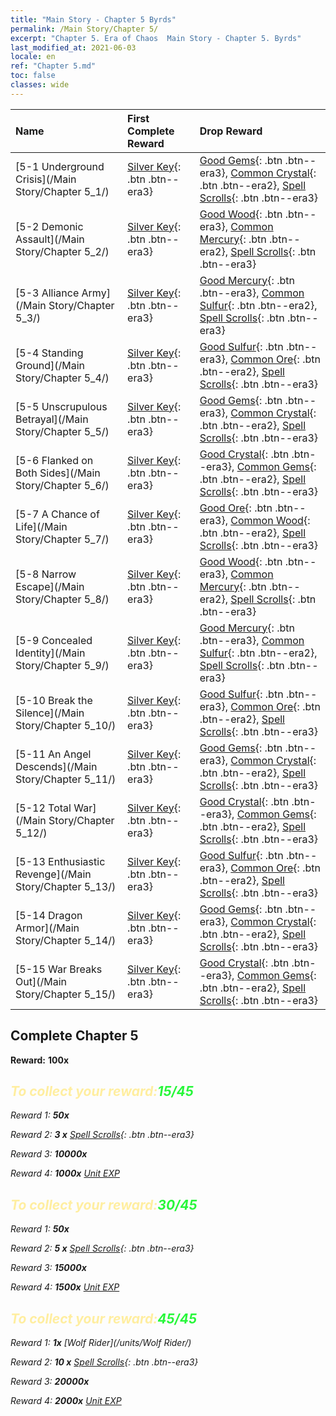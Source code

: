 ```yaml
---
title: "Main Story - Chapter 5 Byrds"
permalink: /Main Story/Chapter 5/
excerpt: "Chapter 5. Era of Chaos  Main Story - Chapter 5. Byrds"
last_modified_at: 2021-06-03
locale: en
ref: "Chapter 5.md"
toc: false
classes: wide
---
```


  | Name |  First Complete Reward | Drop Reward |
  |:------------|:------------|:------------| 
  | [5-1 Underground Crisis](/Main Story/Chapter 5_1/) | [Silver Key](/Items/con_693/){: .btn .btn--era3} | [Good Gems](/Items/mat_16/){: .btn .btn--era3}, [Common Crystal](/Items/mat_11/){: .btn .btn--era2}, [Spell Scrolls](/Items/con_694/){: .btn .btn--era3} |
  | [5-2 Demonic Assault](/Main Story/Chapter 5_2/) | [Silver Key](/Items/con_693/){: .btn .btn--era3} | [Good Wood](/Items/mat_13/){: .btn .btn--era3}, [Common Mercury](/Items/mat_8/){: .btn .btn--era2}, [Spell Scrolls](/Items/con_694/){: .btn .btn--era3} |
  | [5-3 Alliance Army](/Main Story/Chapter 5_3/) | [Silver Key](/Items/con_693/){: .btn .btn--era3} | [Good Mercury](/Items/mat_14/){: .btn .btn--era3}, [Common Sulfur](/Items/mat_9/){: .btn .btn--era2}, [Spell Scrolls](/Items/con_694/){: .btn .btn--era3} |
  | [5-4 Standing Ground](/Main Story/Chapter 5_4/) | [Silver Key](/Items/con_693/){: .btn .btn--era3} | [Good Sulfur](/Items/mat_15/){: .btn .btn--era3}, [Common Ore](/Items/mat_6/){: .btn .btn--era2}, [Spell Scrolls](/Items/con_694/){: .btn .btn--era3} |
  | [5-5 Unscrupulous Betrayal](/Main Story/Chapter 5_5/) | [Silver Key](/Items/con_693/){: .btn .btn--era3} | [Good Gems](/Items/mat_16/){: .btn .btn--era3}, [Common Crystal](/Items/mat_11/){: .btn .btn--era2}, [Spell Scrolls](/Items/con_694/){: .btn .btn--era3} |
  | [5-6 Flanked on Both Sides](/Main Story/Chapter 5_6/) | [Silver Key](/Items/con_693/){: .btn .btn--era3} | [Good Crystal](/Items/mat_17/){: .btn .btn--era3}, [Common Gems](/Items/mat_10/){: .btn .btn--era2}, [Spell Scrolls](/Items/con_694/){: .btn .btn--era3} |
  | [5-7 A Chance of Life](/Main Story/Chapter 5_7/) | [Silver Key](/Items/con_693/){: .btn .btn--era3} | [Good Ore](/Items/mat_12/){: .btn .btn--era3}, [Common Wood](/Items/mat_7/){: .btn .btn--era2}, [Spell Scrolls](/Items/con_694/){: .btn .btn--era3} |
  | [5-8 Narrow Escape](/Main Story/Chapter 5_8/) | [Silver Key](/Items/con_693/){: .btn .btn--era3} | [Good Wood](/Items/mat_13/){: .btn .btn--era3}, [Common Mercury](/Items/mat_8/){: .btn .btn--era2}, [Spell Scrolls](/Items/con_694/){: .btn .btn--era3} |
  | [5-9 Concealed Identity](/Main Story/Chapter 5_9/) | [Silver Key](/Items/con_693/){: .btn .btn--era3} | [Good Mercury](/Items/mat_14/){: .btn .btn--era3}, [Common Sulfur](/Items/mat_9/){: .btn .btn--era2}, [Spell Scrolls](/Items/con_694/){: .btn .btn--era3} |
  | [5-10 Break the Silence](/Main Story/Chapter 5_10/) | [Silver Key](/Items/con_693/){: .btn .btn--era3} | [Good Sulfur](/Items/mat_15/){: .btn .btn--era3}, [Common Ore](/Items/mat_6/){: .btn .btn--era2}, [Spell Scrolls](/Items/con_694/){: .btn .btn--era3} |
  | [5-11 An Angel Descends](/Main Story/Chapter 5_11/) | [Silver Key](/Items/con_693/){: .btn .btn--era3} | [Good Gems](/Items/mat_16/){: .btn .btn--era3}, [Common Crystal](/Items/mat_11/){: .btn .btn--era2}, [Spell Scrolls](/Items/con_694/){: .btn .btn--era3} |
  | [5-12 Total War](/Main Story/Chapter 5_12/) | [Silver Key](/Items/con_693/){: .btn .btn--era3} | [Good Crystal](/Items/mat_17/){: .btn .btn--era3}, [Common Gems](/Items/mat_10/){: .btn .btn--era2}, [Spell Scrolls](/Items/con_694/){: .btn .btn--era3} |
  | [5-13 Enthusiastic Revenge](/Main Story/Chapter 5_13/) | [Silver Key](/Items/con_693/){: .btn .btn--era3} | [Good Sulfur](/Items/mat_15/){: .btn .btn--era3}, [Common Ore](/Items/mat_6/){: .btn .btn--era2}, [Spell Scrolls](/Items/con_694/){: .btn .btn--era3} |
  | [5-14 Dragon Armor](/Main Story/Chapter 5_14/) | [Silver Key](/Items/con_693/){: .btn .btn--era3} | [Good Gems](/Items/mat_16/){: .btn .btn--era3}, [Common Crystal](/Items/mat_11/){: .btn .btn--era2}, [Spell Scrolls](/Items/con_694/){: .btn .btn--era3} |
  | [5-15 War Breaks Out](/Main Story/Chapter 5_15/) | [Silver Key](/Items/con_693/){: .btn .btn--era3} | [Good Crystal](/Items/mat_17/){: .btn .btn--era3}, [Common Gems](/Items/mat_10/){: .btn .btn--era2}, [Spell Scrolls](/Items/con_694/){: .btn .btn--era3} |


## Complete Chapter 5

 **Reward:**  **100x** <i class="fas fa-gem"/>



## <span style="color: #ffeea0">To collect your reward:</span><span style="color: #27f73a">15/45</span>

 Reward 1:  **50x** <i class="fas fa-gem"/>

 Reward 2: **3 x** [Spell Scrolls](/Items/con_694/){: .btn .btn--era3}

 Reward 3:  **10000x** <i class="fas fa-coins"/>

 Reward 4:  **1000x** [Unit EXP](/Items/con_902/)



## <span style="color: #ffeea0">To collect your reward:</span><span style="color: #27f73a">30/45</span>

 Reward 1:  **50x** <i class="fas fa-gem"/>

 Reward 2: **5 x** [Spell Scrolls](/Items/con_694/){: .btn .btn--era3}

 Reward 3:  **15000x** <i class="fas fa-coins"/>

 Reward 4:  **1500x** [Unit EXP](/Items/con_902/)



## <span style="color: #ffeea0">To collect your reward:</span><span style="color: #27f73a">45/45</span>

 Reward 1:  **1x** [Wolf Rider](/units/Wolf Rider/)

 Reward 2: **10 x** [Spell Scrolls](/Items/con_694/){: .btn .btn--era3}

 Reward 3:  **20000x** <i class="fas fa-coins"/>

 Reward 4:  **2000x** [Unit EXP](/Items/con_902/)

